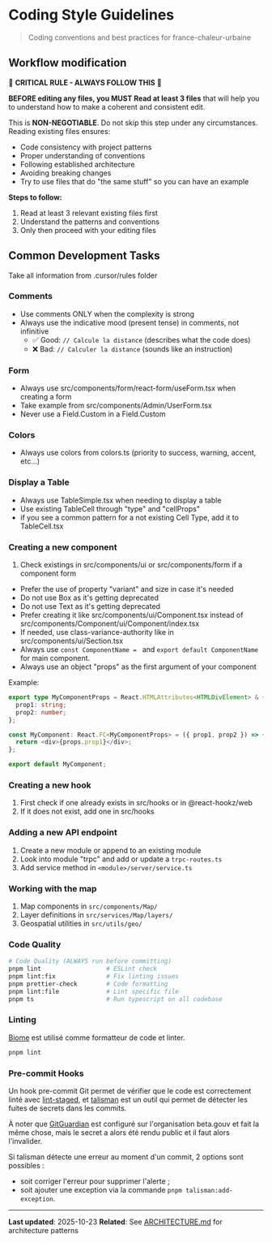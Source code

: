 # Coding Style Guidelines

> Coding conventions and best practices for france-chaleur-urbaine

<!-- Source: CLAUDE.md -->

## Workflow modification

🚨 **CRITICAL RULE - ALWAYS FOLLOW THIS** 🚨

**BEFORE editing any files, you MUST Read at least 3 files**
that will help you to understand how to make a coherent and
consistent edit.

This is **NON-NEGOTIABLE**. Do not skip this step under any
circumstances. Reading existing files ensures:

- Code consistency with project patterns
- Proper understanding of conventions
- Following established architecture
- Avoiding breaking changes
- Try to use files that do "the same stuff" so you can have an
example

**Steps to follow:**

1. Read at least 3 relevant existing files first
2. Understand the patterns and conventions
3. Only then proceed with your editing files

## Common Development Tasks

Take all information from .cursor/rules folder

### Comments

- Use comments ONLY when the complexity is strong
- Always use the indicative mood (present tense) in comments, not infinitive
  - ✅ Good: `// Calcule la distance` (describes what the code does)
  - ❌ Bad: `// Calculer la distance` (sounds like an instruction)

### Form

- Always use src/components/form/react-form/useForm.tsx when creating a form
- Take example from src/components/Admin/UserForm.tsx
- Never use a Field.Custom in a Field.Custom

### Colors

- Always use colors from colors.ts (priority to success, warning, accent, etc...)

### Display a Table

- Always use TableSimple.tsx when needing to display a table
- Use existing TableCell through "type" and "cellProps"
- if you see a common pattern for a not existing Cell Type, add it to TableCell.tsx

### Creating a new component

1. Check existings in src/components/ui or src/components/form if a component form
- Prefer the use of property "variant" and size in case it's needed
- Do not use Box as it's getting deprecated
- Do not use Text as it's getting deprecated
- Prefer creating it like src/components/ui/Component.tsx instead of src/components/Component/ui/Component/index.tsx
- If needed, use class-variance-authority like in src/components/ui/Section.tsx
- Always use `const ComponentName = ` and `export default ComponentName` for main component.
- Always use an object "props" as the first argument of your component

Example:

```typescript
export type MyComponentProps = React.HTMLAttributes<HTMLDivElement> & {
  prop1: string;
  prop2: number;
};

const MyComponent: React.FC<MyComponentProps> = ({ prop1, prop2 }) => {
  return <div>{props.prop1}</div>;
};

export default MyComponent;
```

### Creating a new hook

1. First check if one already exists in src/hooks or in @react-hookz/web
2. If it does not exist, add one in src/hooks

### Adding a new API endpoint

1. Create a new module or append to an existing module
2. Look into module "trpc" and add or update a `trpc-routes.ts`
3. Add service method in `<module>/server/service.ts`

### Working with the map

1. Map components in `src/components/Map/`
2. Layer definitions in `src/services/Map/layers/`
3. Geospatial utilities in `src/utils/geo/`

### Code Quality

<!-- Source: CLAUDE.md -->

```bash
# Code Quality (ALWAYS run before committing)
pnpm lint                  # ESLint check
pnpm lint:fix              # Fix linting issues
pnpm prettier-check        # Code formatting
pnpm lint:file             # Lint specific file
pnpm ts                    # Run typescript on all codebase
```

### Linting

<!-- Source: README.md -->

[Biome](https://biomejs.dev/fr/) est utilisé comme formatteur de code et linter.

```bash
pnpm lint
```

### Pre-commit Hooks

<!-- Source: README.md -->

Un hook pre-commit Git permet de vérifier que le code est correctement linté avec [lint-staged](https://github.com/lint-staged/lint-staged), et [talisman](https://github.com/thoughtworks/talisman/) est un outil qui permet de détecter les fuites de secrets dans les commits.

À noter que [GitGuardian](https://www.gitguardian.com/) est configuré sur l'organisation beta.gouv et fait la même chose, mais le secret a alors été rendu public et il faut alors l'invalider.

Si talisman détecte une erreur au moment d'un commit, 2 options sont possibles :
- soit corriger l'erreur pour supprimer l'alerte ;
- soit ajouter une exception via la commande `pnpm talisman:add-exception`.

---

**Last updated**: 2025-10-23
**Related**: See [ARCHITECTURE.md](./ARCHITECTURE.md) for architecture patterns
